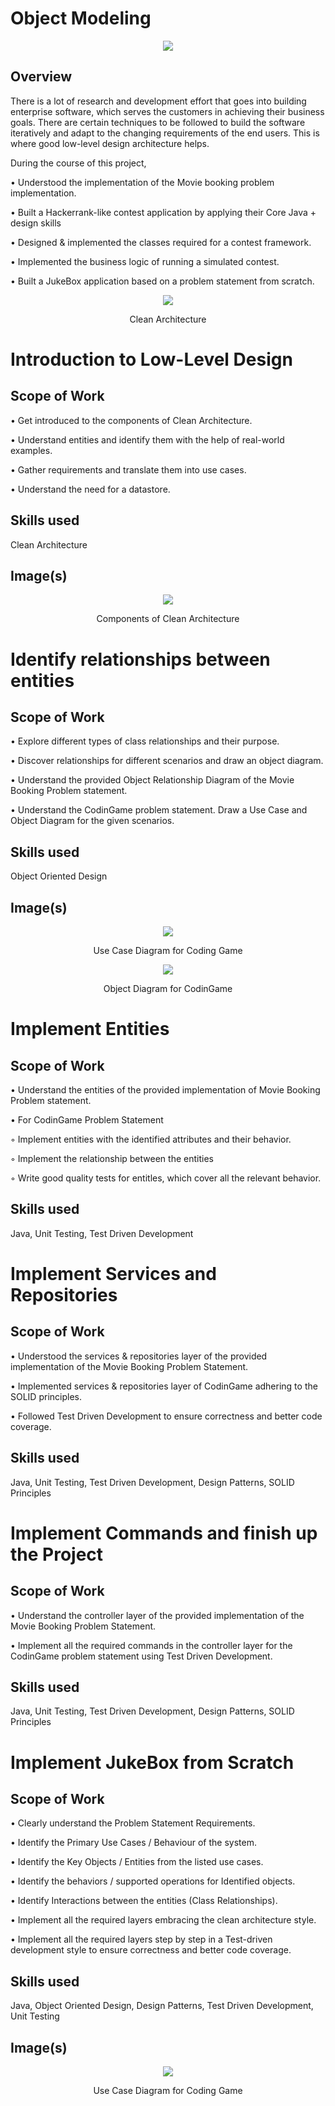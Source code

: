 ﻿# Object Modeling
<p align = "center" > <img src = "https://github.com/devkusagra/Object_Modeling/assets/128220292/38b1bbdc-dac0-42b5-b01f-2c76a72cc728" /> </p>

## Overview

There is a lot of research and development effort that goes into building enterprise software, which serves the customers in achieving their business goals. There are certain techniques to be followed to build the software iteratively and adapt to the changing requirements of the end users. This is where good low-level design architecture helps. 

During the course of this project,

• Understood the implementation of the Movie booking problem implementation.

• Built a Hackerrank-like contest application by applying their Core Java + design skills

• Designed & implemented the classes required for a contest framework.

• Implemented the business logic of running a simulated contest.

• Built a JukeBox application based on a problem statement from scratch.

<p align = "center" > <img src = "https://github.com/devkusagra/Object_Modeling/assets/128220292/696898ce-d58f-43bf-bf67-4e647d6e37f5" /> </p> <p align = "center"> Clean Architecture </p>


# Introduction to Low-Level Design

## Scope of Work

• Get introduced to the components of Clean Architecture.

• Understand entities and identify them with the help of real-world examples.

• Gather requirements and translate them into use cases.

• Understand the need for a datastore.

## Skills used

Clean Architecture

## Image(s)

<p align = "center" > <img src = "https://github.com/devkusagra/Object_Modeling/assets/128220292/025c6384-c977-40be-9716-4971d5ee4310" /> </p> <p align = "center"> Components of Clean Architecture </p>

# Identify relationships between entities

## Scope of Work

• Explore different types of class relationships and their purpose.

• Discover relationships for different scenarios and draw an object diagram.

• Understand the provided Object Relationship Diagram of the Movie Booking Problem statement.

• Understand the CodinGame problem statement. Draw a Use Case and Object Diagram for the given scenarios.

## Skills used

Object Oriented Design

## Image(s)

<p align = "center" > <img src = "https://github.com/devkusagra/Object_Modeling/assets/128220292/b56f9705-8e86-46b7-9b93-6d89150fd4e5" /> </p>
                                 <p align = "center"> Use Case Diagram for Coding Game </p>

<p align = "center" > <img src = "https://github.com/devkusagra/Object_Modeling/assets/128220292/bad9b5c4-71c4-4fa4-ad2c-f23a53d15715" /> </p>
                                  <p align = "center"> Object Diagram for CodinGame</p>

# Implement Entities

## Scope of Work

• Understand the entities of the provided implementation of Movie Booking Problem statement.

• For CodinGame Problem Statement

  ◦ Implement entities with the identified attributes and their behavior.
   
  ◦ Implement the relationship between the entities
   
  ◦ Write good quality tests for entitles, which cover all the relevant behavior.

## Skills used

Java, Unit Testing, Test Driven Development

# Implement Services and Repositories

## Scope of Work

• Understood the services & repositories layer of the provided implementation of the Movie Booking Problem Statement.

• Implemented services & repositories layer of CodinGame adhering to the SOLID principles.

• Followed Test Driven Development to ensure correctness and better code coverage.

## Skills used

Java, Unit Testing, Test Driven Development, Design Patterns, SOLID Principles

# Implement Commands and finish up the Project

##  Scope of Work

• Understand the controller layer of the provided implementation of the Movie Booking Problem Statement.

• Implement all the required commands in the controller layer for the CodinGame problem statement using Test Driven Development.

## Skills used

Java, Unit Testing, Test Driven Development, Design Patterns, SOLID Principles

# Implement JukeBox from Scratch

## Scope of Work

• Clearly understand the Problem Statement Requirements.

• Identify the Primary Use Cases / Behaviour of the system.

• Identify the Key Objects / Entities from the listed use cases.

• Identify the behaviors / supported operations for Identified objects.

• Identify Interactions between the entities (Class Relationships).

• Implement all the required layers embracing the clean architecture style.

• Implement all the required layers step by step in a Test-driven development style to ensure correctness and better code coverage.

## Skills used

Java, Object Oriented Design, Design Patterns, Test Driven Development, Unit Testing

## Image(s)

<p align = "center" > <img src = "https://github.com/devkusagra/Object_Modeling/assets/128220292/a18a908b-7d70-4617-98a8-a50aa799336b" /> </p>
<p align = "center"> Use Case Diagram for Coding Game </p>


